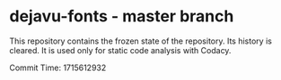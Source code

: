 # dejavu-fonts - master branch

This repository contains the frozen state of the repository.
Its history is cleared. It is used only for static code
analysis with Codacy.

Commit Time: 1715612932